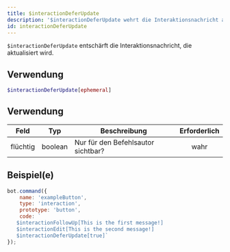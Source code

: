 ```yaml
---
title: $interactionDeferUpdate
description: '$interactionDeferUpdate wehrt die Interaktionsnachricht ab, die aktualisiert wird.'
id: interactionDeferUpdate
---
```


`$interactionDeferUpdate` entschärft die Interaktionsnachricht, die aktualisiert wird.

## Verwendung

```php
$interactionDeferUpdate[ephemeral]
```

## Verwendung

| Feld     | Typ     | Beschreibung                       | Erforderlich |
| -------- | ------- | ---------------------------------- |:------------:|
| flüchtig | boolean | Nur für den Befehlsautor sichtbar? |     wahr     |

## Beispiel(e)

```javascript
bot.command({
    name: 'exampleButton',
    type: 'interaction',
    prototype: 'button',
    code: ` 
   $interactionFollowUp[This is the first message!]
   $interactionEdit[This is the second message!]
   $interactionDeferUpdate[true]`
});
```